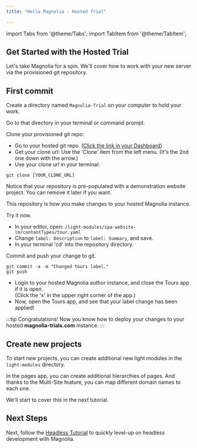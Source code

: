 ```yaml
---
title: "Hello Magnolia - Hosted Trial"

---
```


import Tabs from '@theme/Tabs';
import TabItem from '@theme/TabItem';

## Get Started with the Hosted Trial

Let's take Magnolia for a spin. We'll cover how to work with your new server via the provisioned git repository.

## First commit

Create a directory named `Magnolia-Trial` on your computer to hold your work.

Go to that directory in your terminal or command prompt. 

Clone your provisioned git repo:
* Go to your hosted git repo.  ([Click the link in your Dashboard](https://www.magnolia-trials.com/dashboard))
* Get your clone url: Use the 'Clone' item from the left menu. (It's the 2nd one down with the arrow.)
* Use your clone url in your terminal:

```
git clone [YOUR_CLONE_URL]
```

Notice that your repository is pre-populated with a demonstration website project. You can remove it later if you want.

This repository is how you make changes to your hosted Magnolia instance. 

Try it now. 

*   In your editor, open: `/light-modules/spa-website-lm/contentTypes/tour.yaml`
*   Change `label: Description` to `label: Summary`, and save.
*   In your terminal 'cd' into the repository directory.

Commit and push your change to git.
```
git commit -a -m "Changed tours label."
git push
```
*   Login to your hosted Magnolia author instance, and close the Tours app if it is open.    
(Click the 'x' in the upper right corner of the app.)
*   Now, open the Tours app, and see that your label change has been applied!


:::tip Congratulations!
Now you know how to deploy your changes to your hosted __magnolia-trials.com__ instance.
:::

## 

## Create new projects

To start new projects, you can create additional new light modules in the `light-modules` directory.

In the pages app, you can create additional hierarchies of pages. And thanks to the Multi-Site feature, you can map different domain names to each one.

We'll start to cover this in the next tutorial.


## Next Steps

Next, follow the [Headless Tutorial](/docs/getting-started/hello-hosted-headless) to quickly level-up on headless development with Magnolia.




